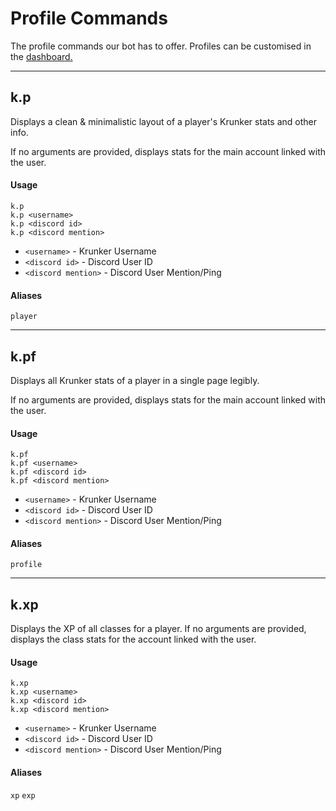 # Profile Commands
The profile commands our bot has to offer. Profiles can be customised in the [dashboard.](https://bunkerbots.tech/krunker-utilities-dashboard.html)

***

## k.p
Displays a clean & minimalistic layout of a player's Krunker stats and other info.

If no arguments are provided, displays stats for the main account linked with the user.

#### Usage
```
k.p
k.p <username>
k.p <discord id>
k.p <discord mention>
```

- `<username>` - Krunker Username
- `<discord id>` - Discord User ID
- `<discord mention>` - Discord User Mention/Ping

#### Aliases
`player`

***

## k.pf
Displays all Krunker stats of a player in a single page legibly.

If no arguments are provided, displays stats for the main account linked with the user.

#### Usage
```
k.pf
k.pf <username>
k.pf <discord id>
k.pf <discord mention>
```

- `<username>` - Krunker Username
- `<discord id>` - Discord User ID
- `<discord mention>` - Discord User Mention/Ping

#### Aliases
`profile`

***

## k.xp
Displays the XP of all classes for a player.
If no arguments are provided, displays the class stats for the account linked with the user.

#### Usage
```
k.xp
k.xp <username>
k.xp <discord id>
k.xp <discord mention>
```

- `<username>` - Krunker Username
- `<discord id>` - Discord User ID
- `<discord mention>` - Discord User Mention/Ping

#### Aliases
`xp` `exp`
